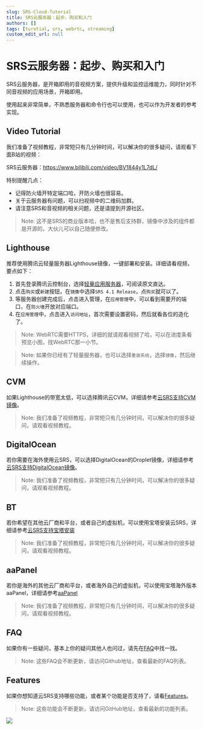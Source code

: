 ```yaml
---
slug: SRS-Cloud-Tutorial
title: SRS云服务器：起步、购买和入门
authors: []
tags: [turotial, srs, webrtc, streaming]
custom_edit_url: null
---
```


# SRS云服务器：起步、购买和入门

SRS云服务器，是开箱即用的音视频方案，提供升级和监控运维能力，同时针对不同音视频的应用场景，开箱即用。

使用起来非常简单，不熟悉服务器和命令行也可以使用，也可以作为开发者的参考实现。

<!--truncate-->

## Video Tutorial

我们准备了视频教程，非常短只有几分钟时间，可以解决你的很多疑问，请观看下面B站的视频：

SRS云服务器：https://www.bilibili.com/video/BV1844y1L7dL/

特别提醒几点：

* 记得防火墙开特定端口哈，开防火墙也很容易。
* 关于云服务器有问题，可以扫视频中的二维码加群。
* 请注意SRS和音视频的相关问题，还是请提到开源社区。

> Note: 这不是SRS的商业版本哈，也不是售后支持群，镜像中涉及的组件都是开源的，大伙儿可以自己随便修改。

## Lighthouse

推荐使用腾讯云轻量服务器Lighthouse镜像，一键部署和安装。详细请看视频，要点如下：

1. 首先登录腾讯云控制台，选择[轻量应用服务器](https://console.cloud.tencent.com/lighthouse)，可阅读原文直达。
1. 点击`购买`或`新建`按钮，在`镜像`中选择`SRS 4.1 Release`，点`购买`就可以了。
1. 等服务器创建完成后，点击进入管理，在`应用管理`中，可以看到需要开的端口，在`防火墙`开放对应端口。
1. 在`应用管理`中，点击进入`访问地址`，首次需要设置密码，然后就看各位的造化了。

> Note: WebRTC需要HTTPS，详细的就请观看视频了哈，可以在进度条看预览小图，找WebRTC那一小节。

> Note: 如果你已经有了轻量服务器，也可以选择`重装系统`，选择`镜像`，然后继续操作。

## CVM

如果Lighthouse的带宽太低，可以选择腾讯云CVM，详细请参考[云SRS支持CVM镜像](https://mp.weixin.qq.com/s/x-PjoKjJj6HRF-eCKX0KzQ)。

> Note: 我们准备了视频教程，非常短只有几分钟时间，可以解决你的很多疑问，请观看视频教程。

## DigitalOcean

若你需要在海外使用云SRS，可以选择DigitalOcean的Droplet镜像，详细请参考[云SRS支持DigitalOcean镜像](https://mp.weixin.qq.com/s/_GcJm15BGv1qbmHixPQAGQ)。

> Note: 我们准备了视频教程，非常短只有几分钟时间，可以解决你的很多疑问，请观看视频教程。

## BT

若你希望在其他云厂商和平台，或者自己的虚拟机，可以使用宝塔安装云SRS，详细请参考[云SRS支持宝塔安装](https://mp.weixin.qq.com/s/nutc5eJ73aUa4Hc23DbCwQ)

> Note: 我们准备了视频教程，非常短只有几分钟时间，可以解决你的很多疑问，请观看视频教程。

## aaPanel

若你是海外的其他云厂商和平台，或者海外自己的虚拟机，可以使用宝塔海外版本aaPanel，详细请参考[aaPanel](https://blog.ossrs.io/how-to-setup-a-video-streaming-service-by-aapanel-9748ae754c8c)

> Note: 我们准备了视频教程，非常短只有几分钟时间，可以解决你的很多疑问，请观看视频教程。

## FAQ

如果你有一些疑问，基本上你的疑问其他人也问过，请先在[FAQ](https://github.com/ossrs/srs-cloud/issues/4)中找一找。

> Note: 这些FAQ会不断更新，请访问Github地址，查看最新的FAQ列表。

## Features

如果你想知道云SRS支持哪些功能，或者某个功能是否支持了，请看[Features](https://github.com/ossrs/srs/issues/2856)。

> Note: 这些功能会不断更新，请访问GitHub地址，查看最新的功能列表。

![](https://ossrs.net/gif/v1/sls.gif?site=ossrs.net&path=/lts/blog-zh/22-04-09-SRS-Cloud-Tutorial)


